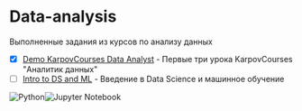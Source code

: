 # Data-analysis

Выполненные задания из курсов по анализу данных

- [x] [Demo KarpovCourses Data Analyst](https://stepik.org/course/74457/syllabus) - Первые три урока KarpovCourses "Аналитик данных"
- [ ] [Intro to DS and ML](https://stepik.org/course/4852/syllabus) - Введение в Data Science и машинное обучение

![Python](https://img.shields.io/badge/-Python-blue)![Jupyter Notebook](https://img.shields.io/badge/-Jupyter%20Notebook-orange)
